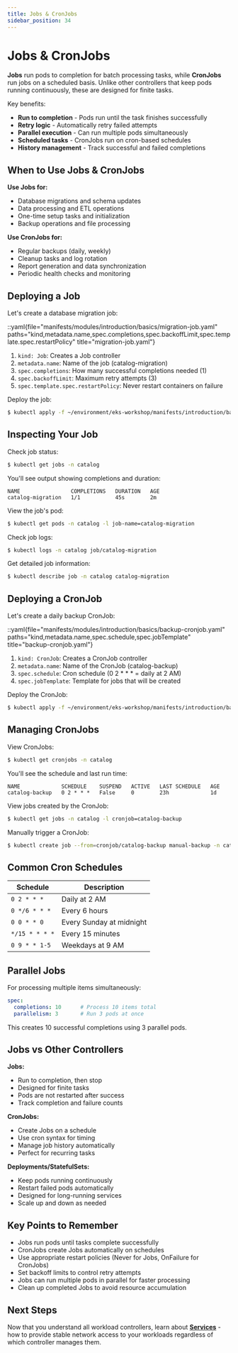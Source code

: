 ```yaml
---
title: Jobs & CronJobs
sidebar_position: 34
---
```


# Jobs & CronJobs

**Jobs** run pods to completion for batch processing tasks, while **CronJobs** run jobs on a scheduled basis. Unlike other controllers that keep pods running continuously, these are designed for finite tasks.

Key benefits:
- **Run to completion** - Pods run until the task finishes successfully
- **Retry logic** - Automatically retry failed attempts
- **Parallel execution** - Can run multiple pods simultaneously
- **Scheduled tasks** - CronJobs run on cron-based schedules
- **History management** - Track successful and failed completions

## When to Use Jobs & CronJobs

**Use Jobs for:**
- Database migrations and schema updates
- Data processing and ETL operations
- One-time setup tasks and initialization
- Backup operations and file processing

**Use CronJobs for:**
- Regular backups (daily, weekly)
- Cleanup tasks and log rotation
- Report generation and data synchronization
- Periodic health checks and monitoring

## Deploying a Job

Let's create a database migration job:

::yaml{file="manifests/modules/introduction/basics/migration-job.yaml" paths="kind,metadata.name,spec.completions,spec.backoffLimit,spec.template.spec.restartPolicy" title="migration-job.yaml"}

1. `kind: Job`: Creates a Job controller
2. `metadata.name`: Name of the job (catalog-migration)
3. `spec.completions`: How many successful completions needed (1)
4. `spec.backoffLimit`: Maximum retry attempts (3)
5. `spec.template.spec.restartPolicy`: Never restart containers on failure

Deploy the job:
```bash
$ kubectl apply -f ~/environment/eks-workshop/manifests/introduction/basics/migration-job.yaml
```

## Inspecting Your Job

Check job status:
```bash
$ kubectl get jobs -n catalog
```

You'll see output showing completions and duration:
```
NAME                COMPLETIONS   DURATION   AGE
catalog-migration   1/1           45s        2m
```

View the job's pod:
```bash
$ kubectl get pods -n catalog -l job-name=catalog-migration
```

Check job logs:
```bash
$ kubectl logs -n catalog job/catalog-migration
```

Get detailed job information:
```bash
$ kubectl describe job -n catalog catalog-migration
```

## Deploying a CronJob

Let's create a daily backup CronJob:

::yaml{file="manifests/modules/introduction/basics/backup-cronjob.yaml" paths="kind,metadata.name,spec.schedule,spec.jobTemplate" title="backup-cronjob.yaml"}

1. `kind: CronJob`: Creates a CronJob controller
2. `metadata.name`: Name of the CronJob (catalog-backup)
3. `spec.schedule`: Cron schedule (0 2 * * * = daily at 2 AM)
4. `spec.jobTemplate`: Template for jobs that will be created

Deploy the CronJob:
```bash
$ kubectl apply -f ~/environment/eks-workshop/manifests/introduction/basics/backup-cronjob.yaml
```

## Managing CronJobs

View CronJobs:
```bash
$ kubectl get cronjobs -n catalog
```

You'll see the schedule and last run time:
```
NAME             SCHEDULE    SUSPEND   ACTIVE   LAST SCHEDULE   AGE
catalog-backup   0 2 * * *   False     0        23h             1d
```

View jobs created by the CronJob:
```bash
$ kubectl get jobs -n catalog -l cronjob=catalog-backup
```

Manually trigger a CronJob:
```bash
$ kubectl create job --from=cronjob/catalog-backup manual-backup -n catalog
```

## Common Cron Schedules

| Schedule | Description |
|----------|-------------|
| `0 2 * * *` | Daily at 2 AM |
| `0 */6 * * *` | Every 6 hours |
| `0 0 * * 0` | Every Sunday at midnight |
| `*/15 * * * *` | Every 15 minutes |
| `0 9 * * 1-5` | Weekdays at 9 AM |

## Parallel Jobs

For processing multiple items simultaneously:

```yaml
spec:
  completions: 10      # Process 10 items total
  parallelism: 3       # Run 3 pods at once
```

This creates 10 successful completions using 3 parallel pods.

## Jobs vs Other Controllers

**Jobs:**
- Run to completion, then stop
- Designed for finite tasks
- Pods are not restarted after success
- Track completion and failure counts

**CronJobs:**
- Create Jobs on a schedule
- Use cron syntax for timing
- Manage job history automatically
- Perfect for recurring tasks

**Deployments/StatefulSets:**
- Keep pods running continuously
- Restart failed pods automatically
- Designed for long-running services
- Scale up and down as needed

## Key Points to Remember

* Jobs run pods until tasks complete successfully
* CronJobs create Jobs automatically on schedules
* Use appropriate restart policies (Never for Jobs, OnFailure for CronJobs)
* Set backoff limits to control retry attempts
* Jobs can run multiple pods in parallel for faster processing
* Clean up completed Jobs to avoid resource accumulation

## Next Steps

Now that you understand all workload controllers, learn about **[Services](../services)** - how to provide stable network access to your workloads regardless of which controller manages them.